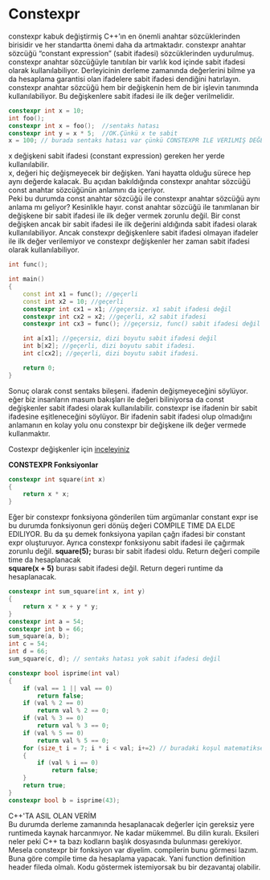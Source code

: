 # Constexpr
constexpr kabuk değiştirmiş C++’ın en önemli anahtar sözcüklerinden birisidir ve her standartta önemi daha da artmaktadır. 
constexpr anahtar sözcüğü “constant expression” (sabit ifadesi) sözcüklerinden uydurulmuş. 
constexpr anahtar sözcüğüyle tanıtılan bir varlık kod içinde sabit ifadesi olarak kullanılabiliyor. 
Derleyicinin derleme zamanında değerlerini bilme ya da hesaplama garantisi olan ifadelere sabit ifadesi dendiğini hatırlayın.
constexpr anahtar sözcüğü hem bir değişkenin hem de bir işlevin tanımında  kullanılabiliyor. Bu değişkenlere sabit ifadesi ile ilk değer verilmelidir.
```cpp
constexpr int x = 10;
int foo();
constexpr int x = foo();  //sentaks hatası
constexpr int y = x * 5;  //OK.Çünkü x te sabit
x = 100; // burada sentaks hatası var çünkü CONSTEXPR ILE VERILMIŞ DEĞERLER DEĞIŞTIRILEMEZ.
```
x değişkeni sabit ifadesi (constant expression) gereken her yerde kullanılabilir.  
x, değeri hiç değişmeyecek bir değişken. Yani hayatta olduğu sürece hep aynı değerde kalacak. 
Bu açıdan bakıldığında constexpr anahtar sözcüğü const anahtar sözcüğünün anlamını da içeriyor.  
Peki bu durumda const anahtar sözcüğü ile constexpr anahtar sözcüğü aynı anlama mı geliyor? Kesinlikle hayır. 
const anahtar sözcüğü ile tanımlanan bir değişkene bir sabit ifadesi ile ilk değer vermek zorunlu değil. 
Bir const değişken ancak bir sabit ifadesi ile ilk değerini aldığında sabit ifadesi olarak kullanılabiliyor. 
Ancak constexpr değişkenlere sabit ifadesi olmayan ifadeler ile ilk değer verilemiyor ve constexpr değişkenler her zaman sabit ifadesi olarak 
kullanılabiliyor.
```cpp
int func();

int main()
{
    const int x1 = func(); //geçerli
    const int x2 = 10; //geçerli
    constexpr int cx1 = x1; //geçersiz. x1 sabit ifadesi değil
    constexpr int cx2 = x2; //geçerli, x2 sabit ifadesi
    constexpr int cx3 = func(); //geçersiz, func() sabit ifadesi değil

    int a[x1]; //geçersiz, dizi boyutu sabit ifadesi değil
    int b[x2]; //geçerli, dizi boyutu sabit ifadesi.
    int c[cx2]; //geçerli, dizi boyutu sabit ifadesi.

    return 0;
}
```
Sonuç olarak const sentaks bileşeni. ifadenin değişmeyeceğini söylüyor. eğer biz insanların masum bakışları ile değeri biliniyorsa da const değişkenler
sabit ifadesi olarak kullanılabilir. constexpr ise ifadenin bir sabit ifadesine eşitleneceğini söylüyor. Bir ifadenin sabit ifadesi olup olmadığını anlamanın en kolay yolu onu constexpr bir değişkene ilk değer vermede kullanmaktır.

Costexpr değişkenler için [inceleyiniz](http://plepa.com/2016/08/23/constexpr_1/)  

**CONSTEXPR Fonksiyonlar**  

```cpp
constexpr int square(int x)
{
	return x * x;
}
```
Eğer bir constexpr fonksiyona gönderilen tüm argümanlar constant expr ise bu durumda fonksiyonun geri dönüş değeri COMPILE TIME DA ELDE EDILIYOR. 
Bu da şu demek fonksiyona yapilan çağrı ifadesi bir constant expr oluşturuyor. Ayrıca constexpr fonksiyonu sabit ifadesi ile çağırmak zorunlu değil. 
**square(5);** burası bir sabit ifadesi oldu. Return değeri compile time da hesaplanacak  
**square(x + 5)** burası sabit ifadesi değil. Return degeri runtime da hesaplanacak.

```cpp
constexpr int sum_square(int x, int y)
{
	return x * x + y * y;
}
constexpr int a = 54;
constexpr int b = 66;
sum_square(a, b);
int c = 54;
int d = 66;
sum_square(c, d); // sentaks hatası yok sabit ifadesi değil 
```
```cpp
constexpr bool isprime(int val)
{
	if (val == 1 || val == 0)
		return false;
	if (val % 2 == 0)
		return val % 2 == 0;
	if (val % 3 == 0)
		return val % 3 == 0;
	if (val % 5 == 0)
		return val % 5 == 0;
	for (size_t i = 7; i * i < val; i+=2) // buradaki koşul matematiksel olarak biliyor yoksa hepsine bakılırdı.
	{
		if (val % i == 0)
			return false;
	}
	return true;
}
constexpr bool b = isprime(43);
```
C++'TA ASIL OLAN VERİM  
Bu durumda derleme zamanında hesaplanacak değerler için gereksiz yere runtimeda kaynak harcanmıyor. Ne kadar mükemmel. Bu dilin kuralı. Eksileri neler peki
C++ ta bazı kodların başlık dosyasında bulunması gerekiyor. Mesela constexpr bir fonksiyon var diyelim. compilerin bunu görmesi lazım. Buna göre compile time da hesaplama yapacak.
Yani function definition header fileda olmalı. Kodu göstermek istemiyorsak bu bir dezavantaj olabilir.

